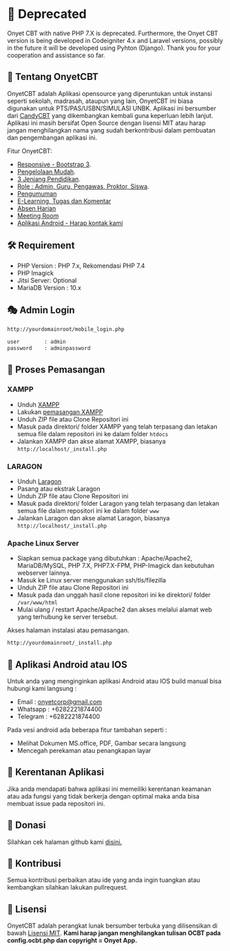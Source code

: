 # 📌 Deprecated
Onyet CBT with native PHP 7.X is deprecated. Furthermore, the Onyet CBT version is being developed in Codeigniter 4.x and Laravel versions, possibly in the future it will be developed using Pyhton (Django). Thank you for your cooperation and assistance so far.

## 🎊 Tentang OnyetCBT

OnyetCBT adalah Aplikasi opensource yang diperuntukan untuk instansi seperti sekolah, madrasah, ataupun yang lain, OnyetCBT ini biasa digunakan untuk PTS/PAS/USBN/SIMULASI UNBK. Aplikasi ini bersumber dari [CandyCBT](https://cbtcandy.com) yang dikembangkan kembali guna keperluan lebih lanjut. Aplikasi ini masih bersifat Open Source dengan lisensi MIT atau harap jangan menghilangkan nama yang sudah berkontribusi dalam pembuatan dan pengembangan aplikasi ini.

Fitur OnyetCBT:

- [Responsive - Bootstrap 3](https://getbootstrap.com/docs/3.3).
- [Pengelolaan Mudah](https://shareku.net).
- [3 Jenjang Pendidikan](https://shareku.net).
- [Role : Admin, Guru, Pengawas, Proktor, Siswa](https://shareku.net).
- [Pengumuman](https://shareku.net)
- [E-Learning, Tugas dan Komentar](https://shareku.net)
- [Absen Harian](https://shareku.net)
- [Meeting Room](https://jitsi.github.io/handbook/docs/devops-guide/devops-guide-start)
- [Aplikasi Android - Harap kontak kami](mailto:onyet@shareku.net)

## 🛠 Requirement

- PHP Version : PHP 7.x, Rekomendasi PHP 7.4
- PHP Imagick
- Jitsi Server: Optional
- MariaDB Version : 10.x

## 🎭 Admin Login

```bash
http://yourdomainroot/mobile_login.php

user		: admin
password	: adminpassword
```

## 🧬 Proses Pemasangan

### XAMPP

- Unduh [XAMPP](https://www.apachefriends.org/download.html)
- Lakukan [pemasangan XAMPP](https://www.wikihow.com/Install-the-Apache-Web-Server-on-a-Windows-PC)
- Unduh ZIP file atau Clone Repositori ini
- Masuk pada direktori/ folder XAMPP yang telah terpasang dan letakan semua file dalam repositori ini ke dalam folder ``htdocs``
- Jalankan XAMPP dan akse alamat XAMPP, biasanya ``http://localhost/_install.php``

### LARAGON

- Unduh [Laragon](https://laragon.org/download/index.html)
- Pasang atau ekstrak Laragon
- Unduh ZIP file atau Clone Repositori ini
- Masuk pada direktori/ folder Laragon yang telah terpasang dan letakan semua file dalam repositori ini ke dalam folder ``www``
- Jalankan Laragon dan akse alamat Laragon, biasanya ``http://localhost/_install.php``

### Apache Linux Server

- Siapkan semua package yang dibutuhkan : Apache/Apache2, MariaDB/MySQL, PHP 7.X, PHP7.X-FPM, PHP-Imagick dan kebutuhan webserver lainnya.
- Masuk ke Linux server menggunakan ssh/tls/filezilla
- Unduh ZIP file atau Clone Repositori ini
- Masuk pada dan unggah hasil clone repositori ini ke direktori/ folder ``/var/www/html``
- Mulai ulang / restart Apache/Apache2 dan akses melalui alamat web yang terhubung ke server tersebut.

Akses halaman instalasi atau pemasangan.
```bash
http://yourdomainroot/_install.php
```

## 📲 Aplikasi Android atau IOS

Untuk anda yang menginginkan aplikasi Android atau IOS build manual bisa hubungi kami langsung :
- Email : onyetcorp@gmail.com
- Whatsapp : +6282221874400
- Telegram : +6282221874400

Pada vesi android ada beberapa fitur tambahan seperti :
- Melihat Dokumen MS.office, PDF, Gambar secara langsung
- Mencegah perekaman atau penangkapan layar

## 🧨 Kerentanan Aplikasi

Jika anda mendapati bahwa aplikasi ini memeiliki kerentanan keamanan atau ada fungsi yang tidak berkerja dengan optimal maka anda bisa membuat issue pada repositori ini.

## 👑 Donasi

Silahkan cek halaman github kami [disini.](https://github.com/onyet)

## 🎁 Kontribusi

Semua kontribusi perbaikan atau ide yang anda ingin tuangkan atau kembangkan silahkan lakukan pullrequest.

## 👔 Lisensi

OnyetCBT adalah perangkat lunak bersumber terbuka yang dilisensikan di bawah [Lisensi MIT](https://opensource.org/licenses/MIT).
<b>Kami harap jangan menghilangkan tulisan OCBT pada config.ocbt.php dan copyright = Onyet App.</b>
